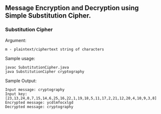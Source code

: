 ## Message Encryption and Decryption using Simple Substitution Cipher.

### Substitution Cipher

Argument:
``` 
m - plaintext/ciphertext string of characters
```

Sample usage:
```
javac SubstitutionCipher.java
java SubstitutionCipher cryptography
```

Sample Output:
```
Input message: cryptography
Input key: [23,13,24,0,7,15,14,6,25,16,22,1,19,18,5,11,17,2,21,12,20,4,10,9,3,8]
Encrypted message: ycdlmfocxlgd
Decrypted message: cryptography
```
